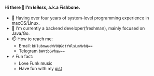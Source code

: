 #### Hi there 👋 I'm _leiless_, a.k.a Fishbone.

- 🦾 Having over four years of system-level programming experience in macOS/Linux.
- 💼 I'm currently a backend developer(freshman), mainly focused on Java/Go.
- 📫 How to reach me:
  - Email: `bHlubmwueWV0QGdtYWlsLmNvbQ==`
  - Telegram `bWVtbGVhaw==`
- ⚡ Fun fact:
  - Love Funk music
  - Have fun with my [gist](https://gist.github.com/leiless)

<!--
**leiless/leiless** is a ✨ _special_ ✨ repository because its `README.md` (this file) appears on your GitHub profile.

Here are some ideas to get you started:

- 🔭 I’m currently working on ...
- 🌱 I’m currently learning ...
- 👯 I’m looking to collaborate on ...
- 🤔 I’m looking for help with ...
- 💬 Ask me about ...
- 📫 How to reach me: ...
- 😄 Pronouns: ...
- ⚡ Fun fact: ...
-->

